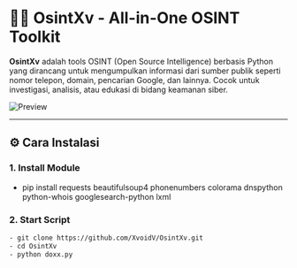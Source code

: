 # 🕵️‍♂️ OsintXv - All-in-One OSINT Toolkit

**OsintXv** adalah tools OSINT (Open Source Intelligence) berbasis Python yang dirancang untuk mengumpulkan informasi dari sumber publik seperti nomor telepon, domain, pencarian Google, dan lainnya. Cocok untuk investigasi, analisis, atau edukasi di bidang keamanan siber.

![Preview](https://files.catbox.moe/2zv7ei.jpg)

---

## ⚙️ Cara Instalasi

### 1. Install Module

- pip install requests beautifulsoup4 phonenumbers colorama dnspython python-whois googlesearch-python lxml

### 2. Start Script

```bash
- git clone https://github.com/XvoidV/OsintXv.git
- cd OsintXv
- python doxx.py

